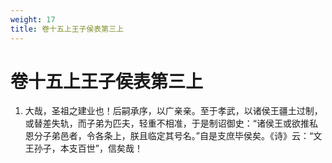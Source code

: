 ```yaml
---
weight: 17
title: 卷十五上王子侯表第三上
---
```


# 卷十五上王子侯表第三上

1. <span id="卷十五上王子侯表第三上-1"></span>
大哉，圣祖之建业也！后嗣承序，以广亲亲。至于孝武，以诸侯王疆土过制，或替差失轨，而子弟为匹夫，轻重不相准，于是制诏御史：“诸侯王或欲推私恩分子弟邑者，令各条上，朕且临定其号名。”自是支庶毕侯矣。《诗》云：“文王孙子，本支百世”，信矣哉！
